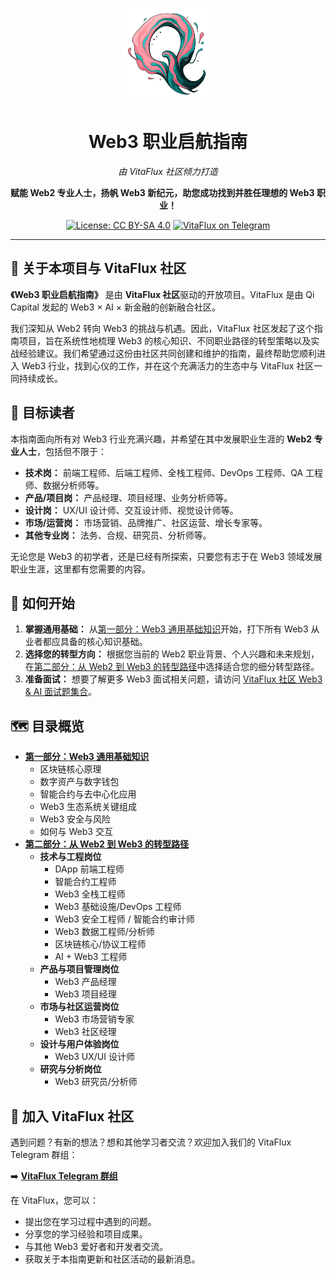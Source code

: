 <p align="center">
    <img src="assets/VitaFluxLogo.png" alt="VitaFlux Community Logo" width="150"/>
</p>

<h1 align="center">Web3 职业启航指南</h1>
<p align="center"><em>由 VitaFlux 社区倾力打造</em></p>

<p align="center">
    <strong>赋能 Web2 专业人士，扬帆 Web3 新纪元，助您成功找到并胜任理想的 Web3 职业！</strong>
</p>

<p align="center">
    <a href="https://creativecommons.org/licenses/by-sa/4.0/"><img src="https://img.shields.io/badge/License-CC%20BY--SA%204.0-lightgrey.svg" alt="License: CC BY-SA 4.0"></a>
    <a href="https://t.me/+04_gJoUytQo0MjBl"><img src="https://img.shields.io/badge/Telegram-VitaFlux%20Community-blue.svg" alt="VitaFlux on Telegram"></a>
</p>

---

## 📖 关于本项目与 VitaFlux 社区

**《Web3 职业启航指南》** 是由 **VitaFlux 社区**驱动的开放项目。VitaFlux 是由 Qi Capital 发起的 Web3 × AI × 新金融的创新融合社区。

我们深知从 Web2 转向 Web3 的挑战与机遇。因此，VitaFlux 社区发起了这个指南项目，旨在系统性地梳理 Web3 的核心知识、不同职业路径的转型策略以及实战经验建议。我们希望通过这份由社区共同创建和维护的指南，最终帮助您顺利进入 Web3 行业，找到心仪的工作，并在这个充满活力的生态中与 VitaFlux 社区一同持续成长。

## 👥 目标读者

本指南面向所有对 Web3 行业充满兴趣，并希望在其中发展职业生涯的 **Web2 专业人士**，包括但不限于：

*   **技术岗：** 前端工程师、后端工程师、全栈工程师、DevOps 工程师、QA 工程师、数据分析师等。
*   **产品/项目岗：** 产品经理、项目经理、业务分析师等。
*   **设计岗：** UX/UI 设计师、交互设计师、视觉设计师等。
*   **市场/运营岗：** 市场营销、品牌推广、社区运营、增长专家等。
*   **其他专业岗：** 法务、合规、研究员、分析师等。

无论您是 Web3 的初学者，还是已经有所探索，只要您有志于在 Web3 领域发展职业生涯，这里都有您需要的内容。

## 🚀 如何开始

1.  **掌握通用基础：** 从[第一部分：Web3 通用基础知识](./01-web3-core-knowledge/)开始，打下所有 Web3 从业者都应具备的核心知识基础。
2.  **选择您的转型方向：** 根据您当前的 Web2 职业背景、个人兴趣和未来规划，在[第二部分：从 Web2 到 Web3 的转型路径](./02-role-specific-paths/)中选择适合您的细分转型路径。
3.  **准备面试：** 想要了解更多 Web3 面试相关问题，请访问 [VitaFlux 社区 Web3 & AI 面试题集合](https://github.com/sevenflux/interview-web3-ai)。

## 🗺️ 目录概览

*   **[第一部分：Web3 通用基础知识](./01-web3-core-knowledge/)**
    *   区块链核心原理
    *   数字资产与数字钱包
    *   智能合约与去中心化应用
    *   Web3 生态系统关键组成
    *   Web3 安全与风险
    *   如何与 Web3 交互
*   **[第二部分：从 Web2 到 Web3 的转型路径](./02-role-specific-paths/)**
    *   **技术与工程岗位**
        *   DApp 前端工程师
        *   智能合约工程师
        *   Web3 全栈工程师
        *   Web3 基础设施/DevOps 工程师
        *   Web3 安全工程师 / 智能合约审计师
        *   Web3 数据工程师/分析师
        *   区块链核心/协议工程师
        *   AI + Web3 工程师
    *   **产品与项目管理岗位**
        *   Web3 产品经理
        *   Web3 项目经理
    *   **市场与社区运营岗位**
        *   Web3 市场营销专家
        *   Web3 社区经理
    *   **设计与用户体验岗位**
        *   Web3 UX/UI 设计师
    *   **研究与分析岗位**
        *   Web3 研究员/分析师

## 💬 加入 VitaFlux 社区

遇到问题？有新的想法？想和其他学习者交流？欢迎加入我们的 VitaFlux Telegram 群组：

➡️ **[VitaFlux Telegram 群组](https://t.me/+04_gJoUytQo0MjBl)**

在 VitaFlux，您可以：
*   提出您在学习过程中遇到的问题。
*   分享您的学习经验和项目成果。
*   与其他 Web3 爱好者和开发者交流。
*   获取关于本指南更新和社区活动的最新消息。
